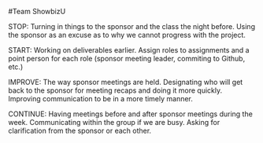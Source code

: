 #Team ShowbizU

STOP: Turning in things to the sponsor and the class the night before. Using the sponsor as an excuse as to why we cannot progress with the project.

START: Working on deliverables earlier. Assign roles to assignments and a point person for each role (sponsor meeting leader, commiting to Github, etc.)

IMPROVE: The way sponsor meetings are held. Designating who will get back to the sponsor for meeting recaps and doing it more quickly. Improving communication to be in a more timely manner.

CONTINUE: Having meetings before and after sponsor meetings during the week. Communicating within the group if we are busy. Asking for clarification from the sponsor or each other. 
